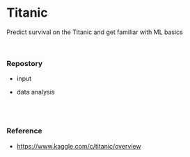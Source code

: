 # Titanic
Predict survival on the Titanic and get familiar with ML basics

<br/>

### Repostory

- input

- data analysis

<br>
<br>

### Reference

- https://www.kaggle.com/c/titanic/overview